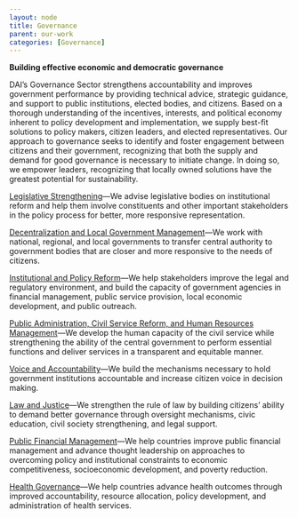 ```yaml
---
layout: node
title: Governance
parent: our-work
categories: [Governance]
---
```


**Building effective economic and democratic governance**

DAI’s Governance Sector strengthens accountability and improves government performance by providing technical advice, strategic guidance, and support to public institutions, elected bodies, and citizens. Based on a thorough understanding of the incentives, interests, and political economy inherent to policy development and implementation, we supply best-fit solutions to policy makers, citizen leaders, and elected representatives. Our approach to governance seeks to identify and foster engagement between citizens and their government, recognizing that both the supply and demand for good governance is necessary to initiate change. In doing so, we empower leaders, recognizing that locally owned solutions have the greatest potential for sustainability.

[Legislative Strengthening](/our-work/solutions/legislative-strengthening/)—We advise legislative bodies on institutional reform and help them involve constituents and other important stakeholders in the policy process for better, more responsive representation.

[Decentralization and Local Government Management](/our-work/solutions/decentralization-and-local-government/)—We work with national, regional, and local governments to transfer central authority to government bodies that are closer and more responsive to the needs of citizens.

[Institutional and Policy Reform](/our-work/solutions/institional-and-policy-reform/)—We help stakeholders improve the legal and regulatory environment, and build the capacity of government agencies in financial management, public service provision, local economic development, and public outreach.

[Public Administration, Civil Service Reform, and Human Resources Management](/our-work/solutions/public-administration-civil-service-reform-and-human-resources/)—We develop the human capacity of the civil service while strengthening the ability of the central government to perform essential functions and deliver services in a transparent and equitable manner.

[Voice and Accountability](/our-work/solutions/voice-and-accountability/)—We build the mechanisms necessary to hold government institutions accountable and increase citizen voice in decision making.

[Law and Justice](/our-work/solutions/law-and-justice/)—We strengthen the rule of law by building citizens’ ability to demand better governance through oversight mechanisms, civic education, civil society strengthening, and legal support.

[Public Financial Management](/our-work/solutions/public-financial-management/)—We help countries improve public financial management and advance thought leadership on approaches to overcoming policy and institutional constraints to economic competitiveness, socioeconomic development, and poverty reduction.

[Health Governance](/our-work/solutions/health-governance/)—We help countries advance health outcomes through improved accountability, resource allocation, policy development, and administration of health services.
